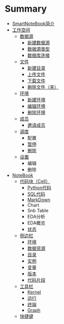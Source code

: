 # Summary

* [SmartNoteBook简介](README.md)
* [工作空间](chapter1.md)
  * [数据源](chapter1/shu-ju-yuan.md)
    * [新建数据源](chapter1/shu-ju-yuan/xin-jian-shu-ju-yuan.md)
    * [数据源类型](chapter1/shu-ju-yuan/shu-ju-yuan-lei-xing.md)
    * [数据库连接](chapter1/shu-ju-yuan/shu-ju-ku-lian-jie.md)
  * [文件](chapter1/wen-jian.md)
    * [新建目录](chapter1/wen-jian/xin-jian-mu-lu.md)
    * [上传文件](chapter1/wen-jian/shang-chuan-wen-jian.md)
    * [下载文件](chapter1/wen-jian/xia-zai-wen-jian.md)
    * [删除文件（夹）](chapter1/wen-jian/shan-chu-wen-jian-ff08-jia-ff09.md)
  * [环境](chapter1/huan-jing.md)
    * [新建环境](chapter1/huan-jing/xin-jian-huan-jing.md)
    * [编辑环境](chapter1/huan-jing/bian-ji-huan-jing.md)
    * [删除环境](chapter1/huan-jing/shan-chu-huan-jing.md)
  * [成员](chapter1/cheng-yuan.md)
    * [邀请成员](chapter1/cheng-yuan/yao-qing-cheng-yuan.md)
  * [调度](chapter1/diao-du.md)
    * 配置
    * [暂停](chapter1/diao-du/zan-ting.md)
    * [删除](chapter1/diao-du/shan-chu.md)
  * [设置](chapter1/she-zhi.md)
    * 编辑
    * 删除
* [NoteBook](bian-ji-qi.md)
  * [代码块（Cell）](bian-ji-qi/dai-ma-kuai.md)
    * [Python代码](bian-ji-qi/dai-ma-kuai/pythondai-ma.md)
    * [SQL代码](bian-ji-qi/dai-ma-kuai/sqldai-ma.md)
    * [MarkDown](bian-ji-qi/dai-ma-kuai/markdown.md)
    * Chart
    * Snb Table
    * EDA分析
    * EDA概览
    * [状态](bian-ji-qi/dai-ma-kuai/zhuang-tai.md)
  * [侧边栏](bian-ji-qi/ce-bian-lan.md)
    * [环境](bian-ji-qi/ce-bian-lan/huan-jing.md)
    * [数据资源](bian-ji-qi/ce-bian-lan/zi-yuan.md)
    * [目录](bian-ji-qi/ce-bian-lan/mu-lu.md)
    * [实例](bian-ji-qi/ce-bian-lan/shi-li.md)
    * [变量](bian-ji-qi/ce-bian-lan/bian-liang.md)
    * [版本](bian-ji-qi/ce-bian-lan/ban-ben.md)
    * [代码片段](bian-ji-qi/ce-bian-lan/dai-ma-pian-duan.md)
  * [工具栏](bian-ji-qi/gong-ju-lan.md)
    * [Kernel](bian-ji-qi/gong-ju-lan/kernel.md)
    * [运行](bian-ji-qi/gong-ju-lan/yun-xing.md)
    * [终端](bian-ji-qi/gong-ju-lan/zhong-duan.md)
    * [Graph](bian-ji-qi/gong-ju-lan/graph.md)
  * [快捷键](bian-ji-qi/kuai-jie-jian.md)

